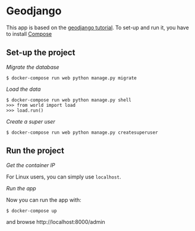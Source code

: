# Geodjango

This app is based on the [geodjango tutorial](https://docs.djangoproject.com/en/1.8/ref/contrib/gis/tutorial/).
To set-up and run it, you have to install [Compose](https://docs.docker.com/compose/install/)

## Set-up the project

*Migrate the database*

    $ docker-compose run web python manage.py migrate

*Load the data*

    $ docker-compose run web python manage.py shell
    >>> from world import load
    >>> load.run()

*Create a super user*

    $ docker-compose run web python manage.py createsuperuser

## Run the project

*Get the container IP*

For Linux users, you can simply use `localhost`.

*Run the app*

Now you can run the app with:

    $ docker-compose up

and browse http://localhost:8000/admin